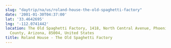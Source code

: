 ```yaml
---
slug: "daytrip/na/us/roland-house-the-old-spaghetti-factory"
date: '2001-01-30T04:37:00'
lat: '33.4642695'
lng: '-112.0741442'
location: The Old Spaghetti Factory, 1418, North Central Avenue, Phoenix, Maricopa
  County, Arizona, 85004, United States
title: Roland House - The Old Spaghetti Factory
---
```



